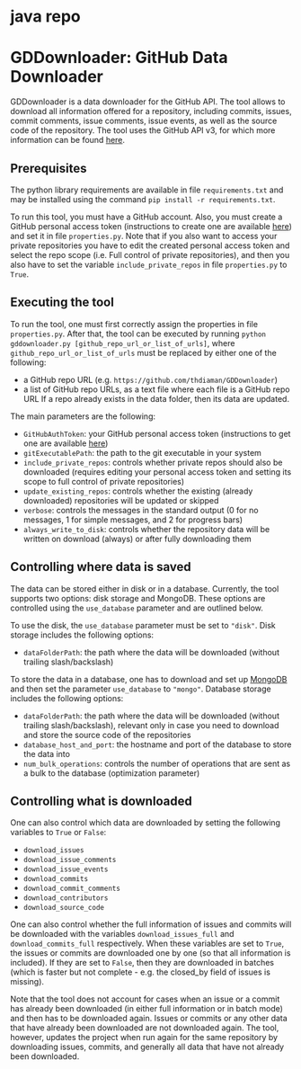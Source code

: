 # java repo

GDDownloader: GitHub Data Downloader
====================================
GDDownloader is a data downloader for the GitHub API. The tool allows to download all information
offered for a repository, including commits, issues, commit comments, issue comments, issue events,
as well as the source code of the repository. The tool uses the GitHub API v3, for which more
information can be found [here](https://developer.github.com/v3/).

Prerequisites
-------------
The python library requirements are available in file `requirements.txt` and may be installed using
the command `pip install -r requirements.txt`.

To run this tool, you must have a GitHub account. Also, you must create a GitHub personal access token
(instructions to create one are available [here](https://help.github.com/articles/creating-a-personal-access-token-for-the-command-line/))
and set it in file `properties.py`. Note that if you also want to access your private repositories you
have to edit the created personal access token and select the repo scope (i.e. Full control of private repositories), and then
you also have to set the variable `include_private_repos` in file `properties.py` to `True`.

Executing the tool
------------------
To run the tool, one must first correctly assign the properties in file `properties.py`.
After that, the tool can be executed by running `python gddownloader.py [github_repo_url_or_list_of_urls]`,
where `github_repo_url_or_list_of_urls` must be replaced by either one of the following:
- a GitHub repo URL (e.g. `https://github.com/thdiaman/GDDownloader`)
- a list of GitHub repo URLs, as a text file where each file is a GitHub repo URL
If a repo already exists in the data folder, then its data are updated.

The main parameters are the following:
- `GitHubAuthToken`: your GitHub personal access token (instructions to get one are available [here](https://help.github.com/articles/creating-a-personal-access-token-for-the-command-line/))
- `gitExecutablePath`: the path to the git executable in your system
- `include_private_repos`: controls whether private repos should also be downloaded (requires editing your personal access token and setting its scope to full control of private repositories)
- `update_existing_repos`: controls whether the existing (already downloaded) repositories will be updated or skipped
- `verbose`: controls the messages in the standard output (0 for no messages, 1 for simple messages, and 2 for progress bars)
- `always_write_to_disk`: controls whether the repository data will be written on download (always) or after fully downloading them

Controlling where data is saved
-------------------------------
The data can be stored either in disk or in a database. Currently, the tool supports two options: disk storage and
MongoDB. These options are controlled using the `use_database` parameter and are outlined below.

To use the disk, the `use_database` parameter must be set to `"disk"`. Disk storage includes the following options:
- `dataFolderPath`: the path where the data will be downloaded (without trailing slash/backslash)

To store the data in a database, one has to download and set up [MongoDB](https://www.mongodb.com/) and then set the
parameter `use_database` to `"mongo"`. Database storage includes the following options:
- `dataFolderPath`: the path where the data will be downloaded (without trailing slash/backslash), relevant only in case you need to download and store the source code of the repositories
- `database_host_and_port`: the hostname and port of the database to store the data into
- `num_bulk_operations`: controls the number of operations that are sent as a bulk to the database (optimization parameter)

Controlling what is downloaded
------------------------------
One can also control which data are downloaded by setting the following variables to `True` or `False`:
- `download_issues`
- `download_issue_comments`
- `download_issue_events`
- `download_commits`
- `download_commit_comments`
- `download_contributors`
- `download_source_code`

One can also control whether the full information of issues and commits will be downloaded with the variables
`download_issues_full` and `download_commits_full` respectively. When these variables are set to
`True`, the issues or commits are downloaded one by one (so that all information is included). If they are
set to `False`, then they are downloaded in batches (which is faster but not complete - e.g. the closed_by
field of issues is missing).

Note that the tool does not account for cases when an issue or a commit has already been downloaded (in either
full information or in batch mode) and then has to be downloaded again. Issues or commits or any other data that
have already been downloaded are not downloaded again. The tool, however, updates the project when run again for
the same repository by downloading issues, commits, and generally all data that have not already been downloaded.
